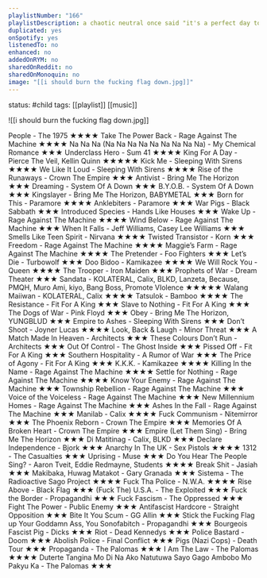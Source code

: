 ```yaml
---
playlistNumber: "166"
playlistDescription: a chaotic neutral once said "it's a perfect day to watch the world burn" // an anarchist's playlist
duplicated: yes
onSpotify: yes
listenedTo: no
enhanced: no
addedOnRYM: no
sharedOnReddit: no
sharedOnMonoquin: no
image: "[[i should burn the fucking flag down.jpg]]"
---
```

status: #child 
tags: [[playlist]] [[music]] 

![[i should burn the fucking flag down.jpg]]

People - The 1975 ★★★★
Take The Power Back - Rage Against The Machine ★★★★
Na Na Na (Na Na Na Na Na Na Na Na Na) - My Chemical Romance ★★★
Underclass Hero - Sum 41 ★★★★
King For A Day - Pierce The Veil, Kellin Quinn ★★★★★
Kick Me - Sleeping With Sirens ★★★★
We Like It Loud - Sleeping With Sirens ★★★★
Rise of the Runaways - Crown The Empire ★★★
Antivist - Bring Me The Horizon ★★★
Dreaming - System Of A Down ★★★
B.Y.O.B. - System Of A Down ★★★
Kingslayer - Bring Me The Horizon, BABYMETAL ★★★
Born for This - Paramore ★★★★
Anklebiters - Paramore ★★★
War Pigs - Black Sabbath ★★★
Introduced Species - Hands Like Houses ★★★
Wake Up - Rage Against The Machine ★★★★
Wind Below - Rage Against The Machine ★★★
When It Falls - Jeff Williams, Casey Lee Williams ★★★
Smells Like Teen Spirit - Nirvana ★★★★
Twisted Transistor - Korn ★★★
Freedom - Rage Against The Machine ★★★★
Maggie’s Farm - Rage Against The Machine ★★★★
The Pretender - Foo Fighters ★★★
Let’s Die - Turbowolf ★★★
Doo Bidoo - Kamikazee ★★★★
We Will Rock You - Queen ★★★★
The Trooper - Iron Maiden ★★★
Prophets of War - Dream Theater ★★★
Sandata - KOLATERAL, Calix, BLKD, Lanzeta, Because, PMQH, Muro Ami, kiyo, Bang Boss, Promote VIolence ★★★★★
Walang Maiiwan - KOLATERAL, Calix ★★★★
Tatsulok - Bamboo ★★★★
The Resistance - Fit For A King ★★★
Slave to Nothing - Fit For A King ★★★
The Dogs of War - Pink Floyd ★★★
Obey - Bring Me The Horizon, YUNGBLUD ★★★
Empire to Ashes - Sleeping With Sirens ★★★
Don’t Shoot - Joyner Lucas ★★★★
Look, Back & Laugh - Minor Threat ★★★
A Match Made In Heaven - Architects ★★★
These Colours Don’t Run - Architects ★★★
Out Of Control - The Ghost Inside ★★★
Pissed Off - Fit For A King ★★★
Southern Hospitality - A Rumor of War ★★★
The Price of Agony - Fit For A King ★★★
K.K.K. - Kamikazee ★★★★
Killing In the Name - Rage Against The Machine ★★★★
Settle for Nothing - Rage Against The Machine ★★★★
Know Your Enemy - Rage Against The Machine ★★★
Township Rebellion - Rage Against The Machine ★★★
Voice of the Voiceless - Rage Against The Machine ★★★
New Millennium Homes - Rage Against The Machine ★★★
Ashes In the Fall - Rage Against The Machine ★★★
Manilab - Calix ★★★★
Fuck Communism - Nitemirror ★★★
The Phoenix Reborn - Crown The Empire ★★★
Memories Of A Broken Heart - Crown The Empire ★★★
Empire (Let Them Sing) - Bring Me The Horizon ★★★
Di Matitinag - Calix, BLKD ★★★
Declare Independence - Bjork ★★★
Anarchy In The UK - Sex Pistols ★★★★
1312 - The Casualties ★★★
Uprising - Muse ★★★
Do You Hear The People Sing? - Aaron Tveit, Eddie Redmayne, Students ★★★★
Break Shit - Jasiah ★★★
Makibaka, Huwag Matakot - Gary Granada ★★★
Sistema - The Radioactive Sago Project ★★★★
Fuck Tha Police - N.W.A. ★★★★
Rise Above - Black Flag ★★★
(Fuck The) U.S.A. - The Exploited ★★★
Fuck the Border - Propagandhi ★★★
Fuck Fascism - The Oppressed ★★★
Fight The Power - Public Enemy ★★★
Antifascist Hardcore - Straight Opposition ★★★
Bite It You Scum - GG Allin ★★★
Stick the Fucking Flag up Your Goddamn Ass, You Sonofabitch - Propagandhi ★★★
Bourgeois Fascist Pig - Dicks ★★★
Riot - Dead Kennedys ★★★
Police Bastard - Doom ★★★
Abolish Police - Final Conflict ★★★
Pigs (Nazi Cops) - Death Tour ★★★
Propaganda - The Palomas ★★★
I Am The Law - The Palomas ★★★★
Duterte Tangina Mo Di Na Ako Natutuwa Sayo Gago Ambobo Mo Pakyu Ka - The Palomas ★★★
